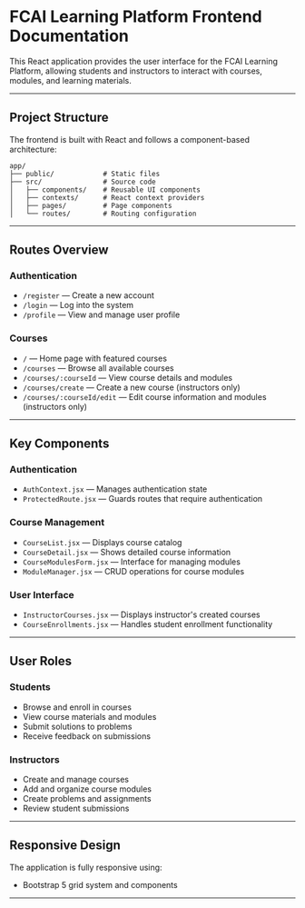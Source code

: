 # FCAI Learning Platform Frontend Documentation

This React application provides the user interface for the FCAI Learning Platform, allowing students and instructors to interact with courses, modules, and learning materials.

---

## Project Structure

The frontend is built with React and follows a component-based architecture:

```
app/
├── public/            # Static files
├── src/               # Source code
│   ├── components/    # Reusable UI components
│   ├── contexts/      # React context providers
│   ├── pages/         # Page components
│   └── routes/        # Routing configuration
```

---

## Routes Overview

### Authentication
- `/register` — Create a new account
- `/login` — Log into the system
- `/profile` — View and manage user profile

### Courses
- `/` — Home page with featured courses
- `/courses` — Browse all available courses
- `/courses/:courseId` — View course details and modules
- `/courses/create` — Create a new course (instructors only)
- `/courses/:courseId/edit` — Edit course information and modules (instructors only)

---

## Key Components

### Authentication
- `AuthContext.jsx` — Manages authentication state
- `ProtectedRoute.jsx` — Guards routes that require authentication

### Course Management
- `CourseList.jsx` — Displays course catalog
- `CourseDetail.jsx` — Shows detailed course information
- `CourseModulesForm.jsx` — Interface for managing modules
- `ModuleManager.jsx` — CRUD operations for course modules

### User Interface
- `InstructorCourses.jsx` — Displays instructor's created courses
- `CourseEnrollments.jsx` — Handles student enrollment functionality

---

## User Roles

### Students
- Browse and enroll in courses
- View course materials and modules
- Submit solutions to problems
- Receive feedback on submissions

### Instructors
- Create and manage courses
- Add and organize course modules
- Create problems and assignments
- Review student submissions

---

## Responsive Design

The application is fully responsive using:
- Bootstrap 5 grid system and components

---